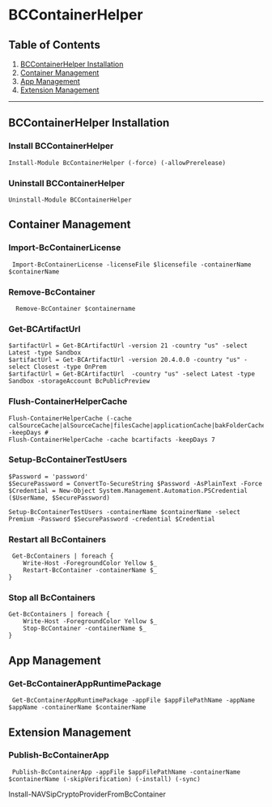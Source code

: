 # BCContainerHelper

##  Table of Contents
1.  [BCContainerHelper Installation](#BCContainerHelper-Installation)
2.  [Container Management](#container-management)
3.  [App Management](#app-management)
4.  [Extension Management](#extension-management)

***

## BCContainerHelper Installation

### Install BCContainerHelper

    Install-Module BcContainerHelper (-force) (-allowPrerelease)

### Uninstall BCContainerHelper

    Uninstall-Module BCContainerHelper

## Container Management

### Import-BcContainerLicense
     Import-BcContainerLicense -licenseFile $licensefile -containerName $containerName

###  Remove-BcContainer
      Remove-BcContainer $containername

### Get-BCArtifactUrl
    $artifactUrl = Get-BCArtifactUrl -version 21 -country "us" -select Latest -type Sandbox
    $artifactUrl = Get-BCArtifactUrl -version 20.4.0.0 -country "us" -select Closest -type OnPrem
    $artifactUrl = Get-BCArtifactUrl  -country "us" -select Latest -type Sandbox -storageAccount BcPublicPreview

### Flush-ContainerHelperCache
    Flush-ContainerHelperCache (-cache calSourceCache|alSourceCache|filesCache|applicationCache|bakFolderCache|bcartifacts|sandboxartifacts|images|compilerFolders) -keepDays #
    Flush-ContainerHelperCache -cache bcartifacts -keepDays 7

### Setup-BcContainerTestUsers
    $Password = 'password'
    $SecurePassword = ConvertTo-SecureString $Password -AsPlainText -Force
    $Credential = New-Object System.Management.Automation.PSCredential ($UserName, $SecurePassword)

    Setup-BcContainerTestUsers -containerName $containerName -select Premium -Password $SecurePassword -credential $Credential

### Restart all BcContainers
     Get-BcContainers | foreach { 
        Write-Host -ForegroundColor Yellow $_
        Restart-BcContainer -containerName $_
    } 

### Stop all BcContainers
    Get-BcContainers | foreach { 
        Write-Host -ForegroundColor Yellow $_
        Stop-BcContainer -containerName $_
    } 


## App Management

### Get-BcContainerAppRuntimePackage
     Get-BcContainerAppRuntimePackage -appFile $appFilePathName -appName $appName -containerName $containerName

## Extension Management

###  Publish-BcContainerApp
     Publish-BcContainerApp -appFile $appFilePathName -containerName $containerName (-skipVerification) (-install) (-sync)



Install-NAVSipCryptoProviderFromBcContainer

